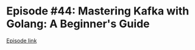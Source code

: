 # Episode #44: Mastering Kafka with Golang: A Beginner's Guide

[Episode link](https://www.codeheim.io/courses/Episode-43-Go-Web-Development-Adding-Middleware-to-HTTP-Server-667b17895da1757d51984977)
